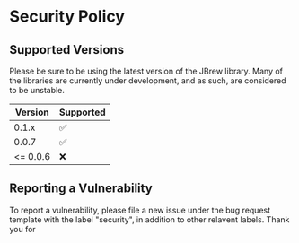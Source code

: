 # Security Policy

## Supported Versions

Please be sure to be using the latest version of the JBrew library. 
Many of the libraries are currently under development, and as such, are considered to be unstable.

| Version | Supported          |
| ------- | ------------------ |
| 0.1.x   | :white_check_mark: |
| 0.0.7   | :white_check_mark: |
|<= 0.0.6 | :x:                |

## Reporting a Vulnerability

To report a vulnerability, please file a new issue under the bug request 
template with the label "security", in addition to other relavent labels. Thank you for 
